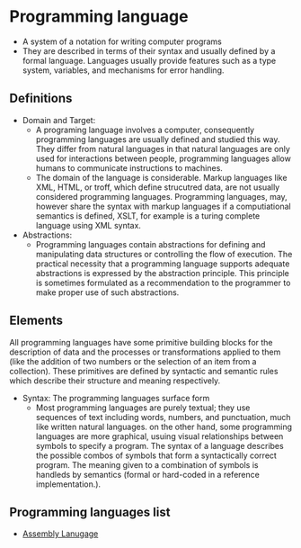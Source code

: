 # Programming language
- A system of a notation for writing computer programs
- They are described in terms of their syntax and usually defined by a formal language. Languages usually provide features such as a type system, variables, and mechanisms for error handling. 
## Definitions
- Domain and Target: 
  - A programing language involves a computer, consequently programming languages are usually defined and studied this way. They differ from natural languages in that natural languages are only used for interactions between people, programming languages allow humans to communicate instructions to machines.
  - The domain of the language is considerable. Markup languages like XML, HTML, or troff, which define strucutred data, are not usually considered programming languages. Programming languages, may, however share the syntax with markup languages if a computiational semantics is defined, XSLT, for example is a turing complete language using XML syntax. 
- Abstractions:
    - Programming languages contain abstractions for defining and manipulating data structures or controlling the flow of execution. The practical necessity that a programming language supports adequate abstractions is expressed by the abstraction principle. This principle is sometimes formulated as a recommendation to the programmer to make proper use of such abstractions. 
## Elements
All programming languages have some primitive building blocks for the description of data and the processes or transformations applied to them (like the addition of two numbers or the selection of an item from a collection). These primitives are defined by syntactic and semantic rules which describe their structure and meaning respectively. 
- Syntax: The programming languages surface form
  - Most programming languages are purely textual; they use sequences of text including words, numbers, and punctuation, much like written natural languages. on the other hand, some programming languages are more graphical, usuing visual relationships between symbols to specify a program. The syntax of a language describes the possible combos of symbols that form a syntactically correct program. The meaning given to a combination of symbols is handleds by semantics (formal or hard-coded in a reference implementation.). 
    
    
    
## Programming languages list
- [Assembly Lanugage](Assembly-Lanugage) 
